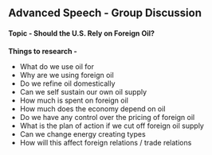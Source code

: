 ## Advanced Speech - Group Discussion

#### Topic - Should the U.S. Rely on Foreign Oil?

**Things to research -** 
 - What do we use oil for
 - Why are we using foreign oil
 - Do we refine oil domestically
 - Can we self sustain our own oil supply
 - How much is spent on foreign oil
 - How much does the economy depend on oil
 - Do we have any control over the pricing of foreign oil
 - What is the plan of action if we cut off foreign oil supply
 - Can we change energy creating types
 - How will this affect foreign relations / trade relations


